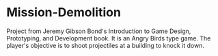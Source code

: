 # Mission-Demolition
Project from Jeremy Gibson Bond's Introduction to Game Design, Prototyping, and Development book.
It is an Angry Birds type game. The player's objective is to shoot projectiles at a building to
knock it down.

